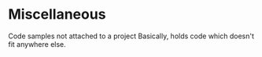 # Miscellaneous
Code samples not attached to a project
Basically, holds code which doesn't fit anywhere else.
